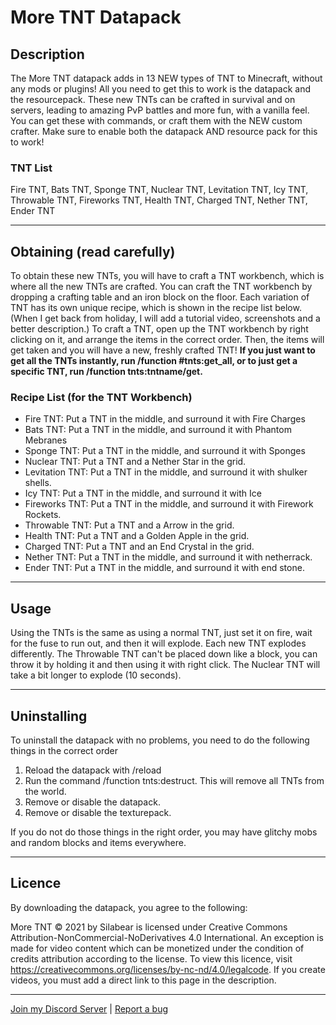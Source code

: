 # More TNT Datapack

## Description

The More TNT datapack adds in 13 NEW types of TNT to Minecraft, without any mods or plugins! All you need to get this to work is the datapack and the resourcepack. These new TNTs can be crafted in survival and on servers, leading to amazing PvP battles and more fun, with a vanilla feel. You can get these with commands, or craft them with the NEW custom crafter. Make sure to enable both the datapack AND resource pack for this to work!

### TNT List

Fire TNT, Bats TNT, Sponge TNT, Nuclear TNT, Levitation TNT, Icy TNT, Throwable TNT, Fireworks TNT, Health TNT, Charged TNT, Nether TNT, Ender TNT

***

## Obtaining (read carefully)
To obtain these new TNTs, you will have to craft a TNT workbench, which is where all the new TNTs are crafted. You can craft the TNT workbench by dropping a crafting table and an iron block on the floor. Each variation of TNT has its own unique recipe, which is shown in the recipe list below. (When I get back from holiday, I will add a tutorial video, screenshots and a better description.) To craft a TNT, open up the TNT workbench by right clicking on it, and arrange the items in the correct order. Then, the items will get taken and you will have a new, freshly crafted TNT! **If you just want to get all the TNTs instantly, run /function #tnts:get_all, or to just get a specific TNT, run /function tnts:tntname/get.**

### Recipe List (for the TNT Workbench)
- Fire TNT: Put a TNT in the middle, and surround it with Fire Charges
- Bats TNT: Put a TNT in the middle, and surround it with Phantom Mebranes
- Sponge TNT: Put a TNT in the middle, and surround it with Sponges
- Nuclear TNT: Put a TNT and a Nether Star in the grid.
- Levitation TNT: Put a TNT in the middle, and surround it with shulker shells.
- Icy TNT: Put a TNT in the middle, and surround it with Ice
- Fireworks TNT: Put a TNT in the middle, and surround it with Firework Rockets.
- Throwable TNT: Put a TNT and a Arrow in the grid.
- Health TNT: Put a TNT and a Golden Apple in the grid.
- Charged TNT: Put a TNT and an End Crystal in the grid.
- Nether TNT: Put a TNT in the middle, and surround it with netherrack.
- Ender TNT: Put a TNT in the middle, and surround it with end stone.

***

## Usage

Using the TNTs is the same as using a normal TNT, just set it on fire, wait for the fuse to run out, and then it will explode. Each new TNT explodes differently. The Throwable TNT can't be placed down like a block, you can throw it by holding it and then using it with right click. The Nuclear TNT will take a bit longer to explode (10 seconds).

***

## Uninstalling 
To uninstall the datapack with no problems, you need to do the following things in the correct order
1. Reload the datapack with /reload
2. Run the command /function tnts:destruct. This will remove all TNTs from the world.
3. Remove or disable the datapack.
4. Remove or disable the texturepack.

If you do not do those things in the right order, you may have glitchy mobs and random blocks and items everywhere.

***

## Licence
By downloading the datapack, you agree to the following:

More TNT © 2021 by Silabear is licensed under Creative Commons Attribution-NonCommercial-NoDerivatives 4.0 International. An exception is made for video content which can be monetized under the condition of credits attribution according to the license. To view this licence, visit https://creativecommons.org/licenses/by-nc-nd/4.0/legalcode. If you create videos, you must add a direct link to this page in the description.

*** 

[Join my Discord Server](https://google.com) | [Report a bug](https://forms.gle/mdQFXz8BnFVec6wU9)